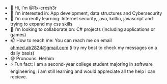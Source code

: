 - 👋 Hi, I’m @Rx-crxsh3r
- 👀 I’m interested in: App development, data structures and Cybersecurity
- 🌱 I’m currently learning: Internet security, java, kotlin, javascript and trying to expand my css skills
- 💞️ I’m looking to collaborate on: C# projects (including applications or games)
- 📫 How to reach me: You can reach me on email ahmed.ab2824@gmail.com (i try my best to check my messages on a daily basis)
- 😄 Pronouns: He/him
- ⚡ Fun fact: I am a second-year college student majoring in software engineering, i am still learning and would appreciate all the help i can recieve. 
